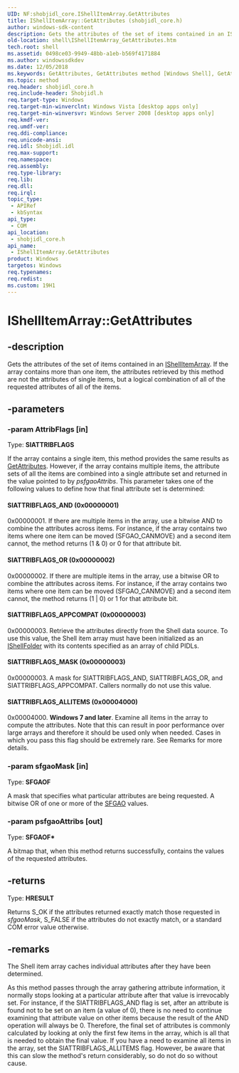 ```yaml
---
UID: NF:shobjidl_core.IShellItemArray.GetAttributes
title: IShellItemArray::GetAttributes (shobjidl_core.h)
author: windows-sdk-content
description: Gets the attributes of the set of items contained in an IShellItemArray.
old-location: shell\IShellItemArray_GetAttributes.htm
tech.root: shell
ms.assetid: 0498ce03-9949-48bb-a1eb-b569f4171884
ms.author: windowssdkdev
ms.date: 12/05/2018
ms.keywords: GetAttributes, GetAttributes method [Windows Shell], GetAttributes method [Windows Shell],IShellItemArray interface, IShellItemArray interface [Windows Shell],GetAttributes method, IShellItemArray.GetAttributes, IShellItemArray::GetAttributes, SIATTRIBFLAGS_ALLITEMS, SIATTRIBFLAGS_AND, SIATTRIBFLAGS_APPCOMPAT, SIATTRIBFLAGS_MASK, SIATTRIBFLAGS_OR, _shell_IShellItemArray_GetAttributes, shell.IShellItemArray_GetAttributes, shobjidl_core/IShellItemArray::GetAttributes
ms.topic: method
req.header: shobjidl_core.h
req.include-header: Shobjidl.h
req.target-type: Windows
req.target-min-winverclnt: Windows Vista [desktop apps only]
req.target-min-winversvr: Windows Server 2008 [desktop apps only]
req.kmdf-ver: 
req.umdf-ver: 
req.ddi-compliance: 
req.unicode-ansi: 
req.idl: Shobjidl.idl
req.max-support: 
req.namespace: 
req.assembly: 
req.type-library: 
req.lib: 
req.dll: 
req.irql: 
topic_type:
 - APIRef
 - kbSyntax
api_type:
 - COM
api_location:
 - shobjidl_core.h
api_name:
 - IShellItemArray.GetAttributes
product: Windows
targetos: Windows
req.typenames: 
req.redist: 
ms.custom: 19H1
---
```


# IShellItemArray::GetAttributes


## -description


Gets the attributes of the set of items contained in an <a href="https://msdn.microsoft.com/348213d1-c03f-4c38-9d13-3b1009d94e07">IShellItemArray</a>. If the array contains more than one item, the attributes retrieved by this method are not the attributes of single items, but a logical combination of all of the requested attributes of all of the items.


## -parameters




### -param AttribFlags [in]

Type: <b>SIATTRIBFLAGS</b>

If the array contains a single item, this method provides the same results as <a href="https://msdn.microsoft.com/d8d48b4b-979e-48ed-9e57-279fd6fad5cc">GetAttributes</a>. However, if the array contains multiple items, the attribute sets of all the items are combined into a single attribute set and returned in the value pointed to by <i>psfgaoAttribs</i>. This parameter takes one of the following values to define how that final attribute set is determined:



#### SIATTRIBFLAGS_AND (0x00000001)

0x00000001. If there are multiple items in the array, use a bitwise AND to combine the attributes across items. For instance, if the array contains two items where one item can be moved (SFGAO_CANMOVE) and a second item cannot, the method returns (1 &amp; 0) or 0 for that attribute bit.



#### SIATTRIBFLAGS_OR (0x00000002)

0x00000002. If there are multiple items in the array, use a bitwise OR to combine the attributes across items. For instance, if the array contains two items where one item can be moved (SFGAO_CANMOVE) and a second item cannot, the method returns (1 | 0) or 1 for that attribute bit.



#### SIATTRIBFLAGS_APPCOMPAT (0x00000003)

0x00000003. Retrieve the attributes directly from the Shell data source. To use this value, the Shell item array must have been initialized as an <a href="https://msdn.microsoft.com/35190a72-298b-4554-b924-e1357b583a99">IShellFolder</a> with its contents specified as an array of child PIDLs.



#### SIATTRIBFLAGS_MASK (0x00000003)

0x00000003. A mask for SIATTRIBFLAGS_AND, SIATTRIBFLAGS_OR, and SIATTRIBFLAGS_APPCOMPAT. Callers normally do not use this value.



#### SIATTRIBFLAGS_ALLITEMS (0x00004000)

0x00004000. <b>Windows 7 and later</b>. Examine all items in the array to compute the attributes. Note that this can result in poor performance over large arrays and therefore it should be used only when needed. Cases in which you pass this flag should be extremely rare. See Remarks for more details.


### -param sfgaoMask [in]

Type: <b>SFGAOF</b>

A mask that specifies what particular attributes are being requested. A bitwise OR of one or more of the <a href="https://msdn.microsoft.com/4cb85995-cdc8-4474-8c4d-c783ac91c759">SFGAO</a> values.


### -param psfgaoAttribs [out]

Type: <b>SFGAOF*</b>

A bitmap that, when this method returns successfully, contains the values of the requested attributes.


## -returns



Type: <b>HRESULT</b>

Returns S_OK if the attributes returned exactly match those requested in <i>sfgaoMask</i>, S_FALSE if the attributes do not exactly match, or a standard COM error value otherwise.




## -remarks



The Shell item array caches individual attributes after they have been determined.

As this method passes through the array gathering attribute information, it normally stops looking at a particular attribute after that value is irrevocably set. For instance, if the SIATTRIBFLAGS_AND flag is set, after an attribute is found not to be set on an item (a value of 0), there is no need to continue examining that attribute value on other items because the result of the AND operation will always be 0. Therefore, the final set of attributes is commonly calculated by looking at only the first few items in the array, which is all that is needed to obtain the final value. If you have a need to examine all items in the array, set the SIATTRIBFLAGS_ALLITEMS flag. However, be aware that this can slow the method's return considerably, so do not do so without cause.



